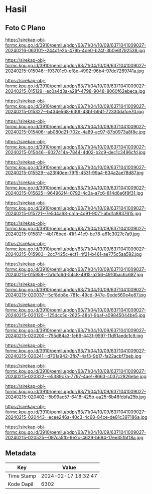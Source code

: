 # Hasil

## Foto C Plano

https://sirekap-obj-formc.kpu.go.id/3910/pemilu/pdpr/63/71/04/10/09/6371041009027-20240216-063101--244d1e2b-479b-4de0-b24f-3b0e6f792538.jpg

https://sirekap-obj-formc.kpu.go.id/3910/pemilu/pdpr/63/71/04/10/09/6371041009027-20240215-015046--f93701c9-ef8e-4992-96b4-97de7269741a.jpg

https://sirekap-obj-formc.kpu.go.id/3910/pemilu/pdpr/63/71/04/10/09/6371041009027-20240215-015129--ec0a4d3a-a28f-4798-9048-8060f62ebeca.jpg

https://sirekap-obj-formc.kpu.go.id/3910/pemilu/pdpr/63/71/04/10/09/6371041009027-20240215-015327--b434e568-630f-43bf-b94f-72330dafce70.jpg

https://sirekap-obj-formc.kpu.go.id/3910/pemilu/pdpr/63/71/04/10/09/6371041009027-20240215-015406--ab080d21-702c-4a89-ac97-87b0973a8f8e.jpg

https://sirekap-obj-formc.kpu.go.id/3910/pemilu/pdpr/63/71/04/10/09/6371041009027-20240215-015446--6027414a-7844-4d02-b2c9-dec1c3496cfd.jpg

https://sirekap-obj-formc.kpu.go.id/3910/pemilu/pdpr/63/71/04/10/09/6371041009027-20240215-015529--a23f40ee-79f5-453f-99a4-634a2ae78d87.jpg

https://sirekap-obj-formc.kpu.go.id/3910/pemilu/pdpr/63/71/04/10/09/6371041009027-20240215-015625--964962f4-0792-4c3a-a7c6-814d6e6f8f31.jpg

https://sirekap-obj-formc.kpu.go.id/3910/pemilu/pdpr/63/71/04/10/09/6371041009027-20240215-015721--7e5d4a68-ca1a-4d91-9071-abd1a8837615.jpg

https://sirekap-obj-formc.kpu.go.id/3910/pemilu/pdpr/63/71/04/10/09/6371041009027-20240215-015817--4b176bed-41ff-41e9-be78-a61c3027c7a9.jpg

https://sirekap-obj-formc.kpu.go.id/3910/pemilu/pdpr/63/71/04/10/09/6371041009027-20240215-015903--2cc7425c-ecf1-4f21-b461-ae775c5aa592.jpg

https://sirekap-obj-formc.kpu.go.id/3910/pemilu/pdpr/63/71/04/10/09/6371041009027-20240215-015958--2a1cfd6d-54c8-4915-a256-4910bac6c687.jpg

https://sirekap-obj-formc.kpu.go.id/3910/pemilu/pdpr/63/71/04/10/09/6371041009027-20240215-020037--5cf8db8e-781c-49cd-947e-9ede560e4e87.jpg

https://sirekap-obj-formc.kpu.go.id/3910/pemilu/pdpr/63/71/04/10/09/6371041009027-20240215-020120--125dcc5c-2625-48b1-9baf-a09845044be5.jpg

https://sirekap-obj-formc.kpu.go.id/3910/pemilu/pdpr/63/71/04/10/09/6371041009027-20240215-020200--755d84a3-1e66-443f-9597-11d51aedc1c9.jpg

https://sirekap-obj-formc.kpu.go.id/3910/pemilu/pdpr/63/71/04/10/09/6371041009027-20240215-020241--d701a942-3fb7-4af3-9b17-fa22acbf7beb.jpg

https://sirekap-obj-formc.kpu.go.id/3910/pemilu/pdpr/63/71/04/10/09/6371041009027-20240215-020322--e5389c7a-7797-4ae1-8663-c037c2826ebe.jpg

https://sirekap-obj-formc.kpu.go.id/3910/pemilu/pdpr/63/71/04/10/09/6371041009027-20240215-020402--5b99ac57-6418-425b-aa25-6b46fcbfa25b.jpg

https://sirekap-obj-formc.kpu.go.id/3910/pemilu/pdpr/63/71/04/10/09/6371041009027-20240215-020443--ecee246a-40c3-4c68-84ce-de81c397186a.jpg

https://sirekap-obj-formc.kpu.go.id/3910/pemilu/pdpr/63/71/04/10/09/6371041009027-20240215-020525--097ca5fb-9e2c-4629-b694-17ee35fbf18a.jpg


## Metadata

| Key        | Value               |
| ---------- | ------------------- |
| Time Stamp | 2024-02-17 18:32:47 |
| Kode Dapil | 6302                |




